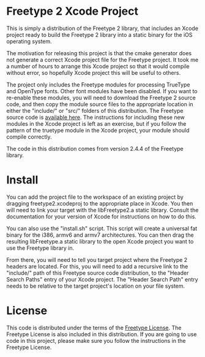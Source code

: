 # Freetype 2 Xcode Project

This is simply a distribution of the Freetype 2 library, that includes an Xcode project ready to build the Freetype 2 library into a static binary for the iOS operating system.

The motivation for releasing this project is that the cmake generator does not generate a correct Xcode project file for the Freetype project.  It took me a number of hours to arrange this Xcode project so that it would compile without error, so hopefully Xcode project this will be useful to others.

The project only includes the Freetype modules for processing TrueType and OpenType fonts.  Other font modules have been disabled.  If you want to re-enable these modules, you will need to download the Freetype 2 source code, and then copy the module source files to the appropriate location in either the "include/" or "src/" folders of this distribution.  The Freetype source code is [available here](http://download.savannah.gnu.org/releases/freetype/).  The instructions for including these new modules in the Xcode project is left as an exercise, but if you follow the pattern of the truetype module in the Xcode project, your module should compile correctly.

The code in this distribution comes from version 2.4.4 of the Freetype library.   


# Install

You can add the project file to the workspace of an existing project by dragging freetype2.xcodeproj to the appropriate place in Xcode.  You then will need to link your target with the libFreetype2.a static library.  Consult the documentation for your version of Xcode for instructions on how to do this.

You can also use the "install.sh" script.  This script will create a universal fat binary for the i386, armv6 and armv7 architectures.  You can then drag the resulting libFreetype.a static library to the open Xcode project you want to use the Freetype library in.

From there, you will need to tell you target project where the Freetype 2 headers are located.  For this, you will need to add a recursive link to the "include/" path of this Freetype source code distribution, to the "Header Search Paths" entry of your Xcode project.  The "Header Search Path" entry needs to be relative to the target project's location on your file system.


# License

This code is distributed under the terms of the [Freetype License](http://www.freetype.org/FTL.TXT).  The Freetype License is also included in this distribution.  If you are going to use code in this project, please make sure you follow the instructions in the Freetype License.